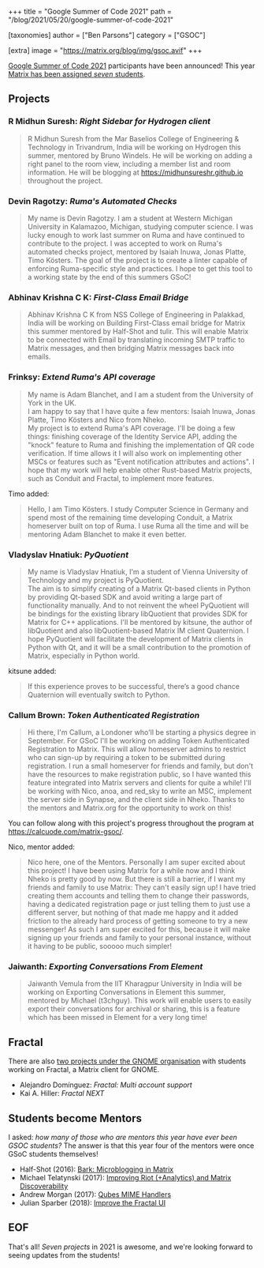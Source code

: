 +++
title = "Google Summer of Code 2021"
path = "/blog/2021/05/20/google-summer-of-code-2021"

[taxonomies]
author = ["Ben Parsons"]
category = ["GSOC"]

[extra]
image = "https://matrix.org/blog/img/gsoc.avif"
+++

[Google Summer of Code 2021](https://summerofcode.withgoogle.com) participants have been announced! This year [Matrix has been assigned *seven* students](https://summerofcode.withgoogle.com/organizations/6691635666092032/).

## Projects

### R Midhun Suresh: *Right Sidebar for Hydrogen client*

> R Midhun Suresh from the Mar Baselios College of Engineering & Technology in Trivandrum, India will be working on Hydrogen this summer, mentored by Bruno Windels. He will be working on adding a right panel to the room view, including a member list and room information. He will be blogging at https://midhunsureshr.github.io throughout the project.

### Devin Ragotzy: *Ruma's Automated Checks*

> My name is Devin Ragotzy. I am a student at Western Michigan University in Kalamazoo, Michigan, studying computer science. I was lucky enough to work last summer on Ruma and have continued to contribute to the project. I was accepted to work on Ruma's automated checks project, mentored by Isaiah Inuwa, Jonas Platte, Timo Kösters. The goal of the project is to create a linter capable of enforcing Ruma-specific style and practices. I hope to get this tool to a working state by the end of this summers GSoC!

### Abhinav Krishna C K: *First-Class Email Bridge*

> Abhinav Krishna C K from NSS College of Engineering in Palakkad, India will be working on Building First-Class email bridge for Matrix this summer mentored by Half-Shot and tulir. This will enable Matrix to be connected with Email by translating incoming SMTP traffic to Matrix messages, and then bridging Matrix messages back into emails.

### Frinksy: *Extend Ruma's API coverage*

> My name is Adam Blanchet, and I am a student from the University of York in the UK.  
> I am happy to say that I have quite a few mentors: Isaiah Inuwa, Jonas Platte, Timo Kösters and Nico from Nheko.  
> My project is to extend Ruma's API coverage. I'll be doing a few things: finishing coverage of the Identity Service API, adding the "knock" feature to Ruma and finishing the implementation of QR code verification. If time allows it I will also work on implementing other MSCs or features such as "Event notification attributes and actions". I hope that my work will help enable other Rust-based Matrix projects, such as Conduit and Fractal, to implement more features.

Timo added:

> Hello, I am Timo Kösters. I study Computer Science in Germany and spend most of the remaining time developing Conduit, a Matrix homeserver built on top of Ruma. I use Ruma all the time and will be mentoring Adam Blanchet to make it even better.

### Vladyslav Hnatiuk: *PyQuotient*

> My name is Vladyslav Hnatiuk, I'm a student  of Vienna University of Technology and my project is PyQuotient.  
> The aim is to simplify creating of a Matrix Qt-based clients in Python by providing Qt-based SDK and avoid writing a large part of functionality manually. And to not reinvent the wheel PyQuotient will be bindings for the existing library libQuotient that provides SDK for Matrix for C++ applications. I'll be mentored by kitsune, the author of libQuotient and also libQuotient-based Matrix IM client Quaternion. I hope PyQuotient will facilitate the development of Matrix clients in Python with Qt, and it will be a small contribution to the promotion of Matrix, especially in Python world.

kitsune added:

> If this experience proves to be successful, there’s a good chance Quaternion will eventually switch to Python.

### Callum Brown: *Token Authenticated Registration*

> Hi there, I'm Callum, a Londoner who'll be starting a physics degree in September. For GSoC I'll be working on adding Token Authenticated Registration to Matrix. This will allow homeserver admins to restrict who can sign-up by requiring a token to be submitted during registration. I run a small homeserver for friends and family, but don't have the resources to make registration public, so I have wanted this feature integrated into Matrix servers and clients for quite a while! I'll be working with Nico, anoa, and red_sky to write an MSC, implement the server side in Synapse, and the client side in Nheko. Thanks to the mentors and Matrix.org for the opportunity to work on this!

You can follow along with this project's progress throughout the program at https://calcuode.com/matrix-gsoc/.

Nico, mentor added:

> Nico here, one of the Mentors. Personally I am super excited about this project! I have been using Matrix for a while now and I think Nheko is pretty good by now. But there is still a barrier, if I want my friends and family to use Matrix: They can't easily sign up! I have tried creating them accounts and telling them to change their passwords, having a dedicated registration page or just telling them to just use a different server, but nothing of that made me happy and it added friction to the already hard process of getting someone to try a new messenger! As such I am super excited for this, because it will make signing up your friends and family to your personal instance, without it having to be public, sooooo much simpler!

### Jaiwanth: *Exporting Conversations From Element*

> Jaiwanth Vemula from the IIT Kharagpur University in India will be working on Exporting Conversations in Element this summer, mentored by Michael (t3chguy). This work will enable users to easily export their conversations for archival or sharing, this is a feature which has been missed in Element for a very long time!

## Fractal

There are also [two projects under the GNOME organisation](https://summerofcode.withgoogle.com/organizations/5276176043474944/) with students working on Fractal, a Matrix client for GNOME.

* Alejandro Domínguez: *Fractal: Multi account support*
* Kai A. Hiller: *Fractal NEXT*

## Students become Mentors

I asked: *how many of those who are mentors this year have ever been GSOC students?* The answer is that this year four of the mentors were once GSoC students themselves!

* Half-Shot (2016): [Bark: Microblogging in Matrix](https://summerofcode.withgoogle.com/archive/2016/projects/4516500366950400/)
* Michael Telatynski (2017): [Improving Riot (+Analytics) and Matrix Discoverability](https://summerofcode.withgoogle.com/archive/2017/projects/6077083444838400/)
* Andrew Morgan (2017): [Qubes MIME Handlers](https://summerofcode.withgoogle.com/archive/2017/projects/6673641785786368/)
* Julian Sparber (2018): [Improve the Fractal UI](https://summerofcode.withgoogle.com/archive/2018/projects/5853012987740160/)

## EOF

That's all! *Seven projects* in 2021 is awesome, and we're looking forward to seeing updates from the students!
